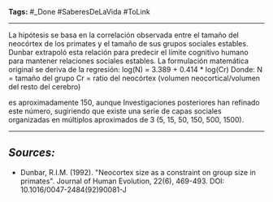 **Tags:** #_Done 
#SaberesDeLaVida  #ToLink 
- - -
La hipótesis se basa en la correlación observada entre el tamaño del neocórtex de los primates y el tamaño de sus grupos sociales estables. Dunbar extrapoló esta relación para predecir el límite cognitivo humano para mantener relaciones sociales estables.
La formulación matemática original se deriva de la regresión:
log(N) = 3.389 + 0.414 * log(Cr)
Donde:
N = tamaño del grupo
Cr = ratio del neocórtex (volumen neocortical/volumen del resto del cerebro)

es aproximadamente 150, aunque Investigaciones posteriores han refinado este número, sugiriendo que existe una serie de capas sociales organizadas en múltiplos aproximados de 3 (5, 15, 50, 150, 500, 1500).
- - - 
## ***Sources:***
- Dunbar, R.I.M. (1992). "Neocortex size as a constraint on group size in primates". Journal of Human Evolution, 22(6), 469-493. DOI: 10.1016/0047-2484(92)90081-J